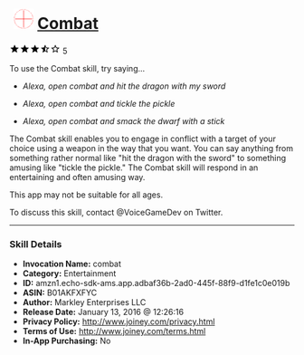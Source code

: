 # &nbsp;<img src="skill_icon" alt="Combat icon" width="36"> [Combat](http://alexa.amazon.com/#skills/amzn1.echo-sdk-ams.app.adbaf36b-2ad0-445f-88f9-d1fe1c0e019b)
![3.8 stars](../../images/ic_star_black_18dp_1x.png)![3.8 stars](../../images/ic_star_black_18dp_1x.png)![3.8 stars](../../images/ic_star_black_18dp_1x.png)![3.8 stars](../../images/ic_star_half_black_18dp_1x.png)![3.8 stars](../../images/ic_star_border_black_18dp_1x.png) 5

To use the Combat skill, try saying...

* *Alexa, open combat and hit the dragon with my sword*

* *Alexa, open combat and tickle the pickle*

* *Alexa, open combat and smack the dwarf with a stick*

The Combat skill enables you to engage in conflict with a target of your choice using a weapon in the way that you want. You can say anything from something rather normal like "hit the dragon with the sword" to something amusing like "tickle the pickle." The Combat skill will respond in an entertaining and often amusing way.

This app may not be suitable for all ages.

To discuss this skill, contact @VoiceGameDev on Twitter.

***

### Skill Details

* **Invocation Name:** combat
* **Category:** Entertainment
* **ID:** amzn1.echo-sdk-ams.app.adbaf36b-2ad0-445f-88f9-d1fe1c0e019b
* **ASIN:** B01AKFXFYC
* **Author:** Markley Enterprises LLC
* **Release Date:** January 13, 2016 @ 12:26:16
* **Privacy Policy:** http://www.joiney.com/privacy.html
* **Terms of Use:** http://www.joiney.com/terms.html
* **In-App Purchasing:** No
